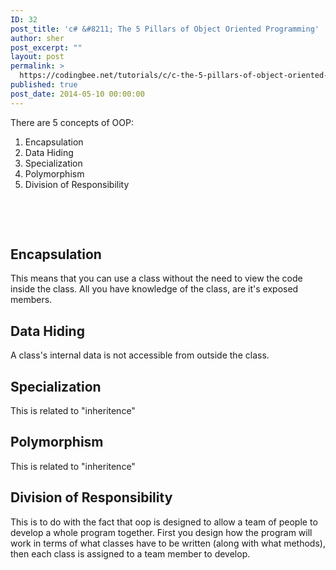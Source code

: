 ```yaml
---
ID: 32
post_title: 'c# &#8211; The 5 Pillars of Object Oriented Programming'
author: sher
post_excerpt: ""
layout: post
permalink: >
  https://codingbee.net/tutorials/c/c-the-5-pillars-of-object-oriented-programming
published: true
post_date: 2014-05-10 00:00:00
---
```

There are 5 concepts of OOP:
<ol>
	<li>Encapsulation</li>
	<li>Data Hiding</li>
	<li>Specialization</li>
	<li>Polymorphism</li>
	<li>Division of Responsibility</li>
</ol>
&nbsp;

&nbsp;
<h2>Encapsulation</h2>
This means that you can use a class without the need to view the code inside the class. All you have knowledge of the class, are it's exposed members.
<h2>Data Hiding</h2>
A class's internal data is not accessible from outside the class.
<h2>Specialization</h2>
This is related to "inheritence"
<h2>Polymorphism</h2>
This is related to "inheritence"
<h2>Division of Responsibility</h2>
This is to do with the fact that oop is designed to allow a team of people to develop a whole program together. First you design how the program will work in terms of what classes have to be written (along with what methods), then each class is assigned to a team member to develop.

&nbsp;

&nbsp;